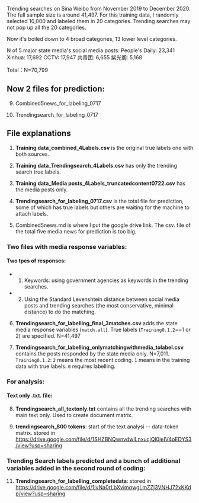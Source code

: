 
Trending searches on Sina Weibo from November 2019 to December 2020. The full sample size is around 41,497. For this training data, I randomly selected 10,000 and labeled them in 20 categories. Trending searches may not pop up all the 20 categories. 

Now it's boiled down to 4 broad categories, 13 lower level categories.


N of 5 major state media's social media posts:
People's Daily: 23,341
Xinhua: 17,692
CCTV: 17,947
共青团: 6,655
紫光阁: 5,168

Total：N=70,799


## Now 2 files for prediction:

09. Combined5news_for_labeling_0717

10. Trendingsearch_for_labeling_0717


## File explanations
01. **Training data_combined_4Labels.csv** is the original true labels one with both sources.  

02. **Training data_Trendingsearch_4Labels.csv** has only the trending search true labels. 

03. **Training data_Media posts_4Labels_truncatedcontent0722.csv** has the media posts only. 

04. **Trendingsearch_for_labeling_0717.csv** is the total file for prediction, some of which has true labels but others are waiting for the machine to attach labels. 

05. Combined5news.md is where I put the google drive link. The csv. file of the total five media news for prediction is too big.


### Two files with media response variables:

#### Two tpes of responses:
- 1. Keywords: using government agencies as keywords in the trending searches. 
- 2. Using the Standard Levenshtein distance between social media posts and trending searches (the most conservative, minimal distance) to do the matching.

06. **Trendingsearch_for_labelling_final_3matches.csv** adds the state media response variables (`match.all`). True labels (`Training0.1.2`==1 or 2) are specified. N=41,497

07. **Trendingsearch_for_labelling_onlymatchingwithmedia_tolabel.csv** contains the posts responded by the state media only. N=7,011. `Training0.1.2`: `2` means the most recent coding. `1` means in the training data with true labels. `0` requires labelling. 


### For analysis:

#### Text only .txt. file:
08. **Trendingsearch_all_textonly.txt** contains all the trending searches with main text only. Used to create document matrix.

12. **trendingsearch_800 tokens**: start of the text analysi -- data-token matrix. stored in https://drive.google.com/file/d/1SHZBNQwnvdwILnxucjQl0jeIV4oEDYS3/view?usp=sharing

### Trending Search labels predicted and a bunch of additional variables added in the second round of coding:

11. **Trendingsearch_for_labelling_completedata**: stored in https://drive.google.com/file/d/1IvNa0rLbXvimqwgLmZZj3VNHJ72xKKdp/view?usp=sharing

